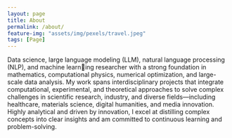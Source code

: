 ```yaml
---
layout: page
title: About
permalink: /about/
feature-img: "assets/img/pexels/travel.jpeg"
tags: [Page]
---
```

Data science, large language modeling (LLM), natural language processing (NLP), and machine learning researcher with a strong foundation in mathematics, computational physics, numerical optimization,
and large-scale data analysis. My work spans interdisciplinary projects that integrate computational,
experimental, and theoretical approaches to solve complex challenges in scientific research, industry, and
diverse fields—including healthcare, materials science, digital humanities, and media innovation. Highly
analytical and driven by innovation, I excel at distilling complex concepts into clear insights and am
committed to continuous learning and problem-solving.
